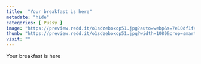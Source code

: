 ```yaml
---
title:  "Your breakfast is here"
metadate: "hide"
categories: [ Pussy ]
image: "https://preview.redd.it/o1sdzeboxop51.jpg?auto=webp&s=7e10df1f4ced22e12ea94700703d15f4bc563823"
thumb: "https://preview.redd.it/o1sdzeboxop51.jpg?width=1080&crop=smart&auto=webp&s=49ee4ec3ba4078b28d9b99a4d7c9c5ad4883f5b4"
visit: ""
---
```

Your breakfast is here
